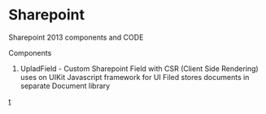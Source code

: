 # Sharepoint
Sharepoint 2013 components and CODE

Components

1. UpladField - Custom Sharepoint Field with CSR (Client Side Rendering) uses on UIKit Javascript framework for UI
Filed stores documents in separate Document library

<a href=""> t</a>
